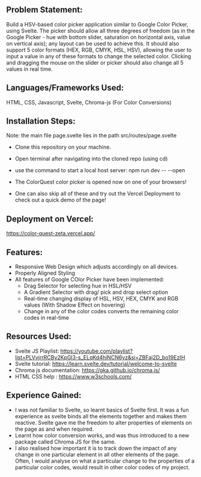 ## Problem Statement:
Build a HSV-based color picker application similar to Google Color Picker, using Svelte. The picker should allow all three degrees of freedom (as in the Google Picker - hue with bottom slider, saturation on horizontal axis, value on vertical axis); any layout can be used to achieve this. It should also support 5 color formats (HEX, RGB, CMYK, HSL, HSV), allowing the user to input a value in any of these formats to change the selected color. Clicking and dragging the mouse on the slider or picker should also change all 5 values in real time.

## Languages/Frameworks Used:

HTML, CSS, Javascript, Svelte, Chroma-js (For Color Conversions)


## Installation Steps:
Note: the main file page.svelte lies in the path src/routes/page.svelte

- Clone this repository on your machine.
- Open terminal after navigating into the cloned repo (using cd)
- use the command to start a local host server: npm run dev -- --open
- The ColorQuest color picker is opened now on one of your browsers!

- One can also skip all of these and try out the Vercel Deployment to check out a quick demo of the page!

  
## Deployment on Vercel: 
https://color-quest-zeta.vercel.app/


## Features:

- Responsive Web Design which adjusts accordingly on all devices.
- Properly Aligned Styling
- All features of Google COlor Picker have been implemented:
    - Drag Selector for selecting hue in HSL/HSV
    - A Gradient Selector with drag/ pick and drop select option
    - Real-time changing display of HSL, HSV, HEX, CMYK and RGB values (With Shadow Effect on hovering)
    - Change in any of the color codes converts the remaining color codes in real-time


## Resources Used:
- Svelte JS Playlist: https://youtube.com/playlist?list=PLVvjrrRCBy2KpGl3-s_ELqKd4hiNCN6yz&si=ZBFaj2D_bo19EzIH
- Svelte tutorial: https://learn.svelte.dev/tutorial/welcome-to-svelte
- Chroma js documentation: https://gka.github.io/chroma.js/
- HTML CSS help : https://www.w3schools.com/


## Experience Gained:

- I was not familiar to Svelte, so learnt basics of Svelte first. It was a fun experience as svelte binds all the elements together and makes them reactive. Svelte gave me the freedom to alter properties of elements on the page as and when required. 
- Learnt how color conversion works, and was thus introduced to a new package called Chroma JS for the same.
- I also realised how important it is to track down the impact of any change in one particular element in all other elements of the page. Often, I would analyse on what a particular change to the properties of a particular color codes, would result in other color codes of my project.

